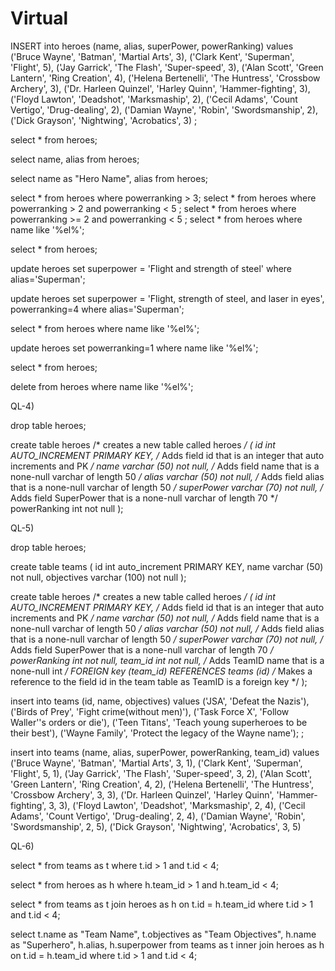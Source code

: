 # Virtual
INSERT into heroes
    (name, alias, superPower, powerRanking)
values
    ('Bruce Wayne', 'Batman', 'Martial Arts', 3),
    ('Clark Kent', 'Superman', 'Flight', 5),
    ('Jay Garrick', 'The Flash', 'Super-speed', 3),
    ('Alan Scott', 'Green Lantern', 'Ring Creation', 4),
    ('Helena Bertenelli', 'The Huntress', 'Crossbow Archery', 3),
    ('Dr. Harleen Quinzel', 'Harley Quinn', 'Hammer-fighting', 3),
    ('Floyd Lawton', 'Deadshot', 'Marksmaship', 2),
    ('Cecil Adams', 'Count Vertigo', 'Drug-dealing', 2),
    ('Damian Wayne', 'Robin', 'Swordsmanship', 2),
    ('Dick Grayson', 'Nightwing', 'Acrobatics', 3)
;



select * from heroes;

select name, alias from heroes;

select name as "Hero Name", alias from heroes;

select * from heroes where powerranking > 3;
select * from heroes where powerranking > 2 and powerranking < 5 ;
select * from heroes where powerranking >= 2 and powerranking < 5 ;
select * from heroes where name like '%el%';

select * from heroes;

update heroes
set superpower = 'Flight and strength of steel'
where alias='Superman';

update heroes
set superpower = 'Flight, strength of steel, and laser in eyes',
powerranking=4
where alias='Superman';

select * from heroes where name like '%el%';

update heroes
set powerranking=1
where name like '%el%';

select * from heroes;

delete from heroes 
where name like '%el%';


QL-4)

drop table heroes;

create table heroes /* creates a new table called heroes */
(
    id int AUTO_INCREMENT PRIMARY KEY,       /* Adds field id that is an integer that auto increments and PK */
    name varchar (50) not null,               /* Adds field name that is a none-null varchar of length 50 */
    alias varchar (50) not null,             /* Adds field alias that is a none-null varchar of length 50 */
    superPower varchar (70) not null,        /* Adds field SuperPower that is a none-null varchar of length 70 */
    powerRanking int not null
);    


QL-5)

drop table heroes;

create table teams
(
    id int auto_increment PRIMARY KEY,
    name varchar (50) not null,
    objectives varchar (100) not null
);

create table heroes /* creates a new table called heroes */
(
    id int AUTO_INCREMENT PRIMARY KEY,            /* Adds field id that is an integer that auto increments and PK */
    name varchar (50) not null,                   /* Adds field name that is a none-null varchar of length 50 */
    alias varchar (50) not null,                  /* Adds field alias that is a none-null varchar of length 50 */
    superPower varchar (70) not null,             /* Adds field SuperPower that is a none-null varchar of length 70 */
    powerRanking int not null,
    team_id int not null,                         /* Adds TeamID name that is a none-null int */
    FOREIGN key (team_id) REFERENCES teams (id)   /* Makes a reference to the field id in the team table as TeamID is a foreign key */
);     

insert into teams
    (id, name, objectives)
values
    ('JSA', 'Defeat the Nazis'),
    ('Birds of Prey', 'Fight crime(without men)'),
    ('Task Force X', 'Follow Waller\''s orders or die'),
    ('Teen Titans', 'Teach young superheroes to be their best'),
    ('Wayne Family', 'Protect the legacy of the Wayne name');
;

insert into teams
    (name, alias, superPower, powerRanking, team_id)
values
    ('Bruce Wayne', 'Batman', 'Martial Arts', 3, 1),
    ('Clark Kent', 'Superman', 'Flight', 5, 1),
    ('Jay Garrick', 'The Flash', 'Super-speed', 3, 2),
    ('Alan Scott', 'Green Lantern', 'Ring Creation', 4, 2),
    ('Helena Bertenelli', 'The Huntress', 'Crossbow Archery', 3, 3),
    ('Dr. Harleen Quinzel', 'Harley Quinn', 'Hammer-fighting', 3, 3),
    ('Floyd Lawton', 'Deadshot', 'Marksmaship', 2, 4),
    ('Cecil Adams', 'Count Vertigo', 'Drug-dealing', 2, 4),
    ('Damian Wayne', 'Robin', 'Swordsmanship', 2, 5),
    ('Dick Grayson', 'Nightwing', 'Acrobatics', 3, 5)


QL-6)

select * from teams as t
where t.id > 1 and t.id < 4;


select * from heroes as h
where h.team_id > 1 and h.team_id < 4;


select * from teams as t
join heroes as h
on t.id = h.team_id
where t.id > 1 and t.id < 4;


select t.name as "Team Name", t.objectives as "Team Objectives", h.name as "Superhero", h.alias, h.superpower from teams as t
inner join heroes as h
on t.id = h.team_id
where t.id > 1 and t.id < 4;

